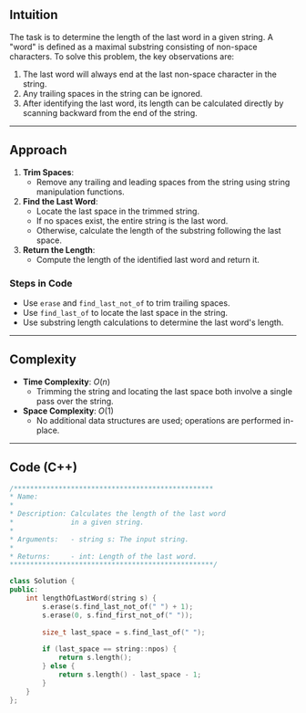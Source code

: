 ## Intuition
The task is to determine the length of the last word in a given string. A "word" is defined as a maximal substring consisting of non-space characters. 
To solve this problem, the key observations are:
1. The last word will always end at the last non-space character in the string.
2. Any trailing spaces in the string can be ignored.
3. After identifying the last word, its length can be calculated directly by scanning backward from the end of the string.

---

## Approach
1. **Trim Spaces**:
   - Remove any trailing and leading spaces from the string using string manipulation functions.
2. **Find the Last Word**:
   - Locate the last space in the trimmed string.
   - If no spaces exist, the entire string is the last word.
   - Otherwise, calculate the length of the substring following the last space.
3. **Return the Length**:
   - Compute the length of the identified last word and return it.

### Steps in Code
- Use `erase` and `find_last_not_of` to trim trailing spaces.
- Use `find_last_of` to locate the last space in the string.
- Use substring length calculations to determine the last word's length.

---

## Complexity
- **Time Complexity**: $O(n)$
  - Trimming the string and locating the last space both involve a single pass over the string.
- **Space Complexity**: $O(1)$
  - No additional data structures are used; operations are performed in-place.
---
## Code (C++)
```cpp []
/*************************************************
* Name:        
* 
* Description: Calculates the length of the last word
*              in a given string.
* 
* Arguments:   - string s: The input string.
* 
* Returns:     - int: Length of the last word.
**************************************************/

class Solution {
public:
    int lengthOfLastWord(string s) {
        s.erase(s.find_last_not_of(" ") + 1);
        s.erase(0, s.find_first_not_of(" "));
        
        size_t last_space = s.find_last_of(" ");
        
        if (last_space == string::npos) {
            return s.length();
        } else {
            return s.length() - last_space - 1;
        }
    }
};

```
